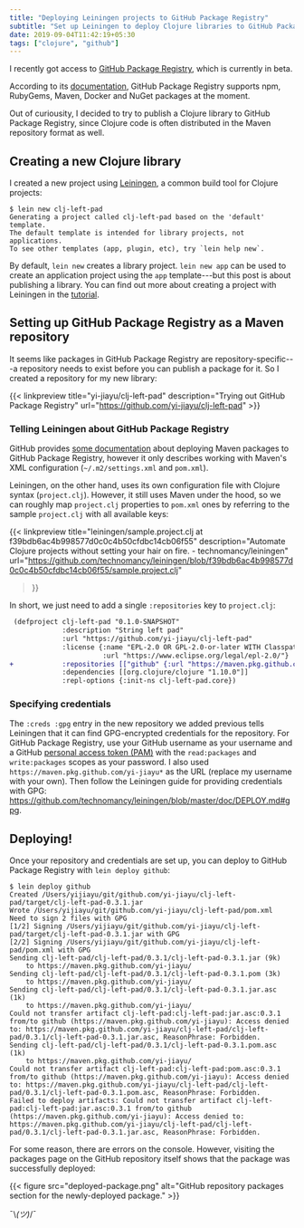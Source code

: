 ```yaml
---
title: "Deploying Leiningen projects to GitHub Package Registry"
subtitle: "Set up Leiningen to deploy Clojure libraries to GitHub Package Registry as Apache Maven packages"
date: 2019-09-04T11:42:19+05:30
tags: ["clojure", "github"]
---
```


I recently got access to [GitHub Package Registry](https://github.com/features/package-registry),
which is currently in beta.

According to its
[documentation](https://help.github.com/en/articles/about-github-package-registry#supported-clients-and-formats),
GitHub Package Registry supports npm, RubyGems, Maven, Docker and NuGet packages at the moment.

Out of curiousity, I decided to try to publish a Clojure library to GitHub Package Registry, since
Clojure code is often distributed in the Maven repository format as well.

## Creating a new Clojure library

I created a new project using [Leiningen](https://leiningen.org), a common build tool for Clojure
projects:

```
$ lein new clj-left-pad
Generating a project called clj-left-pad based on the 'default' template.
The default template is intended for library projects, not applications.
To see other templates (app, plugin, etc), try `lein help new`.
```

By default, `lein new` creates a library project. `lein new app` can be used to create an
application project using the `app` template---but this post is about publishing a library. You can
find out more about creating a project with Leiningen in the
[tutorial](https://github.com/technomancy/leiningen/blob/master/doc/TUTORIAL.md#creating-a-project).

## Setting up GitHub Package Registry as a Maven repository

It seems like packages in GitHub Package Registry are repository-specific---a repository needs to
exist before you can publish a package for it. So I created a repository for my new library:

{{< linkpreview title="yi-jiayu/clj-left-pad" description="Trying out GitHub Package Registry"
url="https://github.com/yi-jiayu/clj-left-pad" >}}

### Telling Leiningen about GitHub Package Registry

GitHub provides [some
documentation](https://help.github.com/en/articles/configuring-apache-maven-for-use-with-github-package-registry)
about deploying Maven packages to GitHub Package Registry, however it only describes working with
Maven's XML configuration (`~/.m2/settings.xml` and `pom.xml`).

Leiningen, on the other hand, uses its own configuration file with Clojure syntax
(`project.clj`). However, it still uses Maven under the hood, so we can roughly map `project.clj`
properties to `pom.xml` ones by referring to the sample `project.clj` with all available keys:

{{< linkpreview
title="leiningen/sample.project.clj at f39bdb6ac4b998577d0c0c4b50cfdbc14cb06f55"
description="Automate Clojure projects without setting your hair on fire. - technomancy/leiningen"
url="https://github.com/technomancy/leiningen/blob/f39bdb6ac4b998577d0c0c4b50cfdbc14cb06f55/sample.project.clj"
>}}

In short, we just need to add a single `:repositories` key to `project.clj`:

```diff
 (defproject clj-left-pad "0.1.0-SNAPSHOT"
             :description "String left pad"
             :url "https://github.com/yi-jiayu/clj-left-pad"
             :license {:name "EPL-2.0 OR GPL-2.0-or-later WITH Classpath-exception-2.0"
                       :url "https://www.eclipse.org/legal/epl-2.0/"}
+            :repositories [["github" {:url "https://maven.pkg.github.com/yi-jiayu" :creds :gpg}]]
             :dependencies [[org.clojure/clojure "1.10.0"]]
             :repl-options {:init-ns clj-left-pad.core})
```

### Specifying credentials

The `:creds :gpg` entry in the new repository we added previous tells Leiningen that it can find
GPG-encrypted credentials for the repository. For GitHub Package Registry, use your GitHub username
as your username and a GitHub [personal access token
(PAM)](https://help.github.com/en/articles/creating-a-personal-access-token-for-the-command-line)
with the `read:packages` and `write:packages` scopes as your password. I also used
`https://maven.pkg.github.com/yi-jiayu*` as the URL (replace my username with your own). Then follow
the Leiningen guide for providing credentials with GPG:
https://github.com/technomancy/leiningen/blob/master/doc/DEPLOY.md#gpg.

## Deploying!

Once your repository and credentials are set up, you can deploy to GitHub Package Registry with
`lein deploy github`:

```console
$ lein deploy github
Created /Users/yijiayu/git/github.com/yi-jiayu/clj-left-pad/target/clj-left-pad-0.3.1.jar
Wrote /Users/yijiayu/git/github.com/yi-jiayu/clj-left-pad/pom.xml
Need to sign 2 files with GPG
[1/2] Signing /Users/yijiayu/git/github.com/yi-jiayu/clj-left-pad/target/clj-left-pad-0.3.1.jar with GPG
[2/2] Signing /Users/yijiayu/git/github.com/yi-jiayu/clj-left-pad/pom.xml with GPG
Sending clj-left-pad/clj-left-pad/0.3.1/clj-left-pad-0.3.1.jar (9k)
    to https://maven.pkg.github.com/yi-jiayu/
Sending clj-left-pad/clj-left-pad/0.3.1/clj-left-pad-0.3.1.pom (3k)
    to https://maven.pkg.github.com/yi-jiayu/
Sending clj-left-pad/clj-left-pad/0.3.1/clj-left-pad-0.3.1.jar.asc (1k)
    to https://maven.pkg.github.com/yi-jiayu/
Could not transfer artifact clj-left-pad:clj-left-pad:jar.asc:0.3.1 from/to github (https://maven.pkg.github.com/yi-jiayu): Access denied to: https://maven.pkg.github.com/yi-jiayu/clj-left-pad/clj-left-pad/0.3.1/clj-left-pad-0.3.1.jar.asc, ReasonPhrase: Forbidden.
Sending clj-left-pad/clj-left-pad/0.3.1/clj-left-pad-0.3.1.pom.asc (1k)
    to https://maven.pkg.github.com/yi-jiayu/
Could not transfer artifact clj-left-pad:clj-left-pad:pom.asc:0.3.1 from/to github (https://maven.pkg.github.com/yi-jiayu): Access denied to: https://maven.pkg.github.com/yi-jiayu/clj-left-pad/clj-left-pad/0.3.1/clj-left-pad-0.3.1.pom.asc, ReasonPhrase: Forbidden.
Failed to deploy artifacts: Could not transfer artifact clj-left-pad:clj-left-pad:jar.asc:0.3.1 from/to github (https://maven.pkg.github.com/yi-jiayu): Access denied to: https://maven.pkg.github.com/yi-jiayu/clj-left-pad/clj-left-pad/0.3.1/clj-left-pad-0.3.1.jar.asc, ReasonPhrase: Forbidden.
```

For some reason, there are errors on the console. However, visiting the packages page on the GitHub
repository itself shows that the package was successfully deployed:

{{< figure src="deployed-package.png" alt="GitHub repository packages section for the newly-deployed package." >}}

¯\\_(ツ)_/¯

